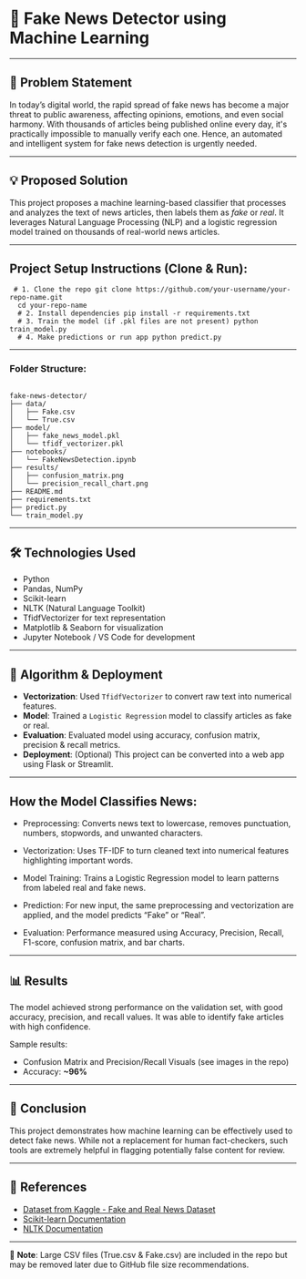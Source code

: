 # 📰 Fake News Detector using Machine Learning

---

## 📌 Problem Statement

In today’s digital world, the rapid spread of fake news has become a major threat to public awareness, affecting opinions, emotions, and even social harmony. With thousands of articles being published online every day, it's practically impossible to manually verify each one. Hence, an automated and intelligent system for fake news detection is urgently needed.

---

## 💡 Proposed Solution

This project proposes a machine learning-based classifier that processes and analyzes the text of news articles, then labels them as *fake* or *real*. It leverages Natural Language Processing (NLP) and a logistic regression model trained on thousands of real-world news articles.

---

## Project Setup Instructions (Clone & Run):
<pre><code> # 1. Clone the repo git clone https://github.com/your-username/your-repo-name.git 
  cd your-repo-name 
  # 2. Install dependencies pip install -r requirements.txt 
  # 3. Train the model (if .pkl files are not present) python train_model.py 
  # 4. Make predictions or run app python predict.py</code></pre>
---
### Folder Structure:
<pre><code>
fake-news-detector/
├── data/
│   ├── Fake.csv
│   └── True.csv
├── model/
│   ├── fake_news_model.pkl
│   └── tfidf_vectorizer.pkl
├── notebooks/
│   └── FakeNewsDetection.ipynb
├── results/
│   ├── confusion_matrix.png
│   └── precision_recall_chart.png
├── README.md
├── requirements.txt
├── predict.py
└── train_model.py
</code></pre>

---
## 🛠️ Technologies Used

- Python
- Pandas, NumPy
- Scikit-learn
- NLTK (Natural Language Toolkit)
- TfidfVectorizer for text representation
- Matplotlib & Seaborn for visualization
- Jupyter Notebook / VS Code for development

---

## 🧠 Algorithm & Deployment

- **Vectorization**: Used `TfidfVectorizer` to convert raw text into numerical features.
- **Model**: Trained a `Logistic Regression` model to classify articles as fake or real.
- **Evaluation**: Evaluated model using accuracy, confusion matrix, precision & recall metrics.
- **Deployment**: (Optional) This project can be converted into a web app using Flask or Streamlit.
---
## How the Model Classifies News:
- Preprocessing:
Converts news text to lowercase, removes punctuation, numbers, stopwords, and unwanted characters.

- Vectorization:
Uses TF-IDF to turn cleaned text into numerical features highlighting important words.

- Model Training:
Trains a Logistic Regression model to learn patterns from labeled real and fake news.

- Prediction:
For new input, the same preprocessing and vectorization are applied, and the model predicts “Fake” or “Real”.

- Evaluation:
Performance measured using Accuracy, Precision, Recall, F1-score, confusion matrix, and bar charts.

---

## 📊 Results

The model achieved strong performance on the validation set, with good accuracy, precision, and recall values. It was able to identify fake articles with high confidence.

Sample results:
- Confusion Matrix and Precision/Recall Visuals (see images in the repo)
- Accuracy: **~96%**

---

## 📌 Conclusion

This project demonstrates how machine learning can be effectively used to detect fake news. While not a replacement for human fact-checkers, such tools are extremely helpful in flagging potentially false content for review.

---

## 🔗 References

- [Dataset from Kaggle - Fake and Real News Dataset](https://www.kaggle.com/datasets/clmentbisaillon/fake-and-real-news-dataset)
- [Scikit-learn Documentation](https://scikit-learn.org/)
- [NLTK Documentation](https://www.nltk.org/)

---

📁 **Note**: Large CSV files (True.csv & Fake.csv) are included in the repo but may be removed later due to GitHub file size recommendations.
